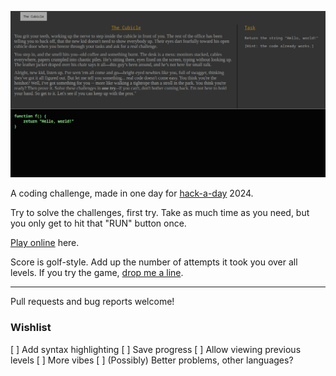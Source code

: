 [![](screenshot.png)](https://za3k.github.io/no-room-for-error)

A coding challenge, made in one day for [hack-a-day](https://za3k.com/hackaday) 2024.

Try to solve the challenges, first try. Take as much time as you need, but you only get to hit that "RUN" button once.

[Play online](https://za3k.github.io/no-room-for-error) here.

Score is golf-style. Add up the number of attempts it took you over all levels. If you try the game, [drop me a line](https://za3k.com).

---

Pull requests and bug reports welcome!

### Wishlist

[ ] Add syntax highlighting
[ ] Save progress
[ ] Allow viewing previous levels
[ ] More vibes
[ ] (Possibly) Better problems, other languages?
